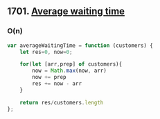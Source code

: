 ## 1701. [Average waiting time](https://leetcode.com/problems/average-waiting-time/description/)

### O(n)


```js 
var averageWaitingTime = function (customers) {
    let res=0, now=0;

    for(let [arr,prep] of customers){
        now = Math.max(now, arr)
        now += prep
        res += now - arr
    }

    return res/customers.length
};

```